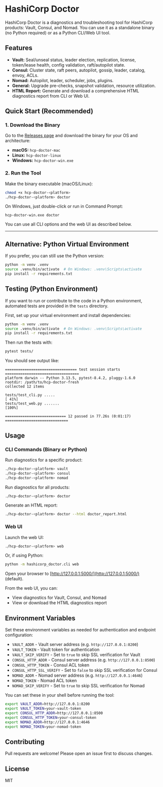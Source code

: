 
# HashiCorp Doctor


HashiCorp Doctor is a diagnostics and troubleshooting tool for HashiCorp products: Vault, Consul, and Nomad.
You can use it as a standalone binary (no Python required) or as a Python CLI/Web UI tool.

## Features
- **Vault:** Seal/unseal status, leader election, replication, license, token/lease health, config validation, raft/autopilot state.
- **Consul:** Cluster state, raft peers, autopilot, gossip, leader, catalog, envoy, ACLs.
- **Nomad:** Autopilot, leader, scheduler, jobs, plugins.
- **General:** Upgrade pre-checks, snapshot validation, resource utilization.
- **HTML Report:** Generate and download a comprehensive HTML diagnostics report from CLI or Web UI.


## Quick Start (Recommended)

### 1. Download the Binary

Go to the [Releases page](https://github.com/your-username/hcp-doctor/releases) and download the binary for your OS and architecture:

- **macOS:** `hcp-doctor-mac`
- **Linux:** `hcp-doctor-linux`
- **Windows:** `hcp-doctor-win.exe`

### 2. Run the Tool

Make the binary executable (macOS/Linux):

```bash
chmod +x hcp-doctor-<platform>
./hcp-doctor-<platform> doctor
```

On Windows, just double-click or run in Command Prompt:

```
hcp-doctor-win.exe doctor
```

You can use all CLI options and the web UI as described below.

---

## Alternative: Python Virtual Environment

If you prefer, you can still use the Python version:

```bash
python -m venv .venv
source .venv/bin/activate  # On Windows: .venv\Scripts\activate
pip install -r requirements.txt
```

## Testing (Python Environment)

If you want to run or contribute to the code in a Python environment, automated tests are provided in the `tests` directory.

First, set up your virtual environment and install dependencies:

```bash
python -m venv .venv
source .venv/bin/activate  # On Windows: .venv\Scripts\activate
pip install -r requirements.txt
```

Then run the tests with:

```bash
pytest tests/
```

You should see output like:

```
================================= test session starts ==================================
platform darwin -- Python 3.13.5, pytest-8.4.2, pluggy-1.6.0
rootdir: /path/to/hcp-doctor-fresh
collected 12 items

tests/test_cli.py .....                                                          [ 41%]
tests/test_web.py .......                                                        [100%]

============================ 12 passed in 77.26s (0:01:17) =============================
```
## Usage


### CLI Commands (Binary or Python)

Run diagnostics for a specific product:

```bash
./hcp-doctor-<platform> vault
./hcp-doctor-<platform> consul
./hcp-doctor-<platform> nomad
```

Run diagnostics for all products:

```bash
./hcp-doctor-<platform> doctor
```

Generate an HTML report:

```bash
./hcp-doctor-<platform> doctor --html doctor_report.html
```


### Web UI

Launch the web UI:

```bash
./hcp-doctor-<platform> web
```

Or, if using Python:

```bash
python -m hashicorp_doctor.cli web
```

Open your browser to [http://127.0.0.1:5000/](http://127.0.0.1:5000/) (default).

From the web UI, you can:
- View diagnostics for Vault, Consul, and Nomad
- View or download the HTML diagnostics report


## Environment Variables

Set these environment variables as needed for authentication and endpoint configuration:

- `VAULT_ADDR` - Vault server address (e.g. `http://127.0.0.1:8200`)
- `VAULT_TOKEN` - Vault token for authentication
- `VAULT_SKIP_VERIFY` - Set to `true` to skip SSL verification for Vault
- `CONSUL_HTTP_ADDR` - Consul server address (e.g. `http://127.0.0.1:8500`)
- `CONSUL_HTTP_TOKEN` - Consul ACL token
- `CONSUL_HTTP_SSL_VERIFY` - Set to `false` to skip SSL verification for Consul
- `NOMAD_ADDR` - Nomad server address (e.g. `http://127.0.0.1:4646`)
- `NOMAD_TOKEN` - Nomad ACL token
- `NOMAD_SKIP_VERIFY` - Set to `true` to skip SSL verification for Nomad

You can set these in your shell before running the tool:

```bash
export VAULT_ADDR=http://127.0.0.1:8200
export VAULT_TOKEN=your-vault-token
export CONSUL_HTTP_ADDR=http://127.0.0.1:8500
export CONSUL_HTTP_TOKEN=your-consul-token
export NOMAD_ADDR=http://127.0.0.1:4646
export NOMAD_TOKEN=your-nomad-token
```

## Contributing

Pull requests are welcome! Please open an issue first to discuss changes.

## License

MIT
